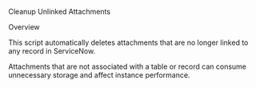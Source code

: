 Cleanup Unlinked Attachments

Overview

This script automatically deletes attachments that are no longer linked to any record in ServiceNow.  

Attachments that are not associated with a table or record can consume unnecessary storage and affect instance performance.  
